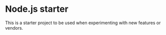 # Node.js starter 

This is a starter project to be used when experimenting with new features or vendors.

